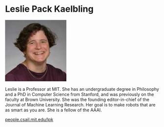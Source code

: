 # Leslie Pack Kaelbling

![Photo](img/lkaelbling.jpg)

Leslie is a Professor at MIT. She has an undergraduate degree in Philosophy and a PhD in Computer Science from Stanford, and was previously on the faculty at Brown University. She was the founding editor-in-chief of the Journal of Machine Learning Research. Her goal is to make robots that are as smart as you are.   She is a fellow of the AAAI.

[people.csail.mit.edu/lpk](http://people.csail.mit.edu/lpk/)
